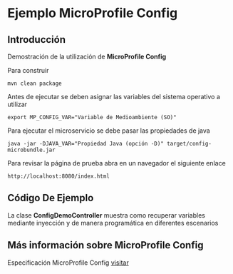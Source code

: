 # Ejemplo MicroProfile Config 

## Introducción

Demostración de la utilización de **MicroProfile Config**

Para construir

    mvn clean package

Antes de ejecutar se deben asignar las variables del sistema operativo a utilizar

    export MP_CONFIG_VAR="Variable de Medioambiente (SO)" 

Para ejecutar el microservicio se debe pasar las propiedades de java

    java -jar -DJAVA_VAR="Propiedad Java (opción -D)" target/config-microbundle.jar

Para revisar la página de prueba abra en un navegador el siguiente enlace

    http://localhost:8080/index.html

## Código De Ejemplo

La clase **ConfigDemoController** muestra como recuperar variables mediante inyección y de manera programática en diferentes escenarios



## Más información sobre MicroProfile Config

Especificación MicroProfile Config [visitar](https://microprofile.io/project/eclipse/microprofile-config)












